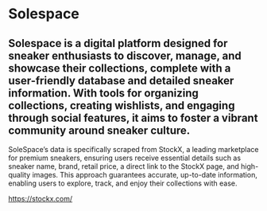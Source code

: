# Solespace

## Solespace is a digital platform designed for sneaker enthusiasts to discover, manage, and showcase their collections, complete with a user-friendly database and detailed sneaker information. With tools for organizing collections, creating wishlists, and engaging through social features, it aims to foster a vibrant community around sneaker culture.

SoleSpace’s data is specifically scraped from StockX, a leading marketplace for premium sneakers, ensuring users receive essential details such as sneaker name, brand, retail price, a direct link to the StockX page, and high-quality images. This approach guarantees accurate, up-to-date information, enabling users to explore, track, and enjoy their collections with ease.

https://stockx.com/
